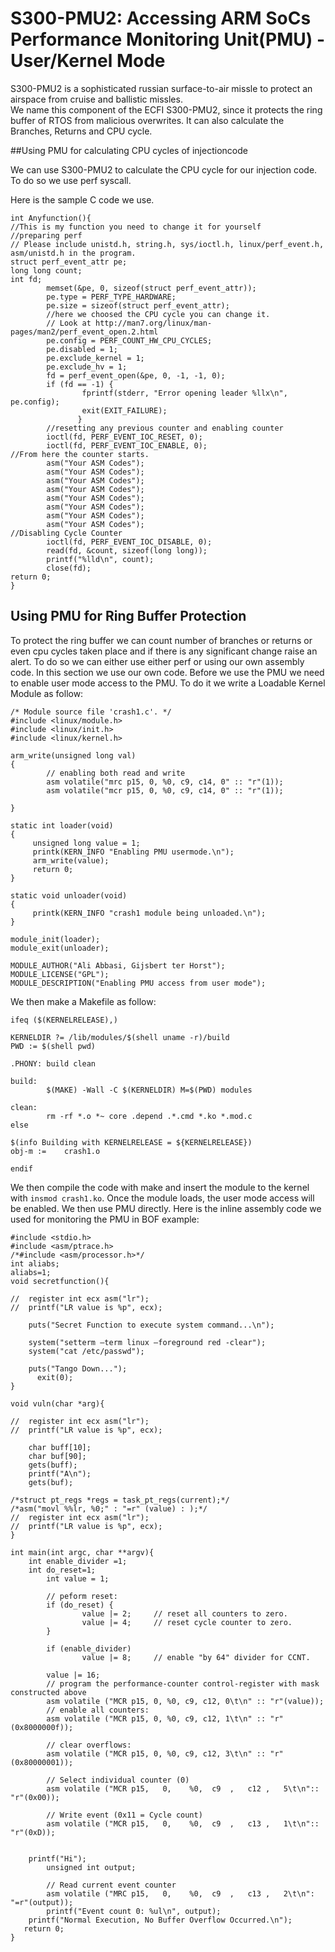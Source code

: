 # S300-PMU2: Accessing ARM SoCs Performance Monitoring Unit(PMU) - User/Kernel Mode

S300-PMU2 is a sophisticated russian surface-to-air missle to protect an airspace from cruise and ballistic missles.  
We name this component of the ECFI S300-PMU2, since it protects the ring buffer of RTOS from malicious overwrites. It can also calculate the Branches, Returns and CPU cycle.

##Using PMU for calculating CPU cycles of injectioncode

We can use S300-PMU2 to calculate the CPU cycle for our injection code. To do so we use perf syscall. 

Here is the sample C code we use. 
``` 
int Anyfunction(){
//This is my function you need to change it for yourself
//preparing perf
// Please include unistd.h, string.h, sys/ioctl.h, linux/perf_event.h, asm/unistd.h in the program.
struct perf_event_attr pe;
long long count;
int fd;
        memset(&pe, 0, sizeof(struct perf_event_attr));
        pe.type = PERF_TYPE_HARDWARE;
        pe.size = sizeof(struct perf_event_attr);
        //here we choosed the CPU cycle you can change it.
        // Look at http://man7.org/linux/man-pages/man2/perf_event_open.2.html
        pe.config = PERF_COUNT_HW_CPU_CYCLES;
        pe.disabled = 1;
        pe.exclude_kernel = 1;
        pe.exclude_hv = 1;
        fd = perf_event_open(&pe, 0, -1, -1, 0);
        if (fd == -1) {
                fprintf(stderr, "Error opening leader %llx\n", pe.config);
                exit(EXIT_FAILURE);
               }
        //resetting any previous counter and enabling counter
        ioctl(fd, PERF_EVENT_IOC_RESET, 0);
        ioctl(fd, PERF_EVENT_IOC_ENABLE, 0);
//From here the counter starts.
        asm("Your ASM Codes");
        asm("Your ASM Codes");
        asm("Your ASM Codes");
        asm("Your ASM Codes");
        asm("Your ASM Codes");
        asm("Your ASM Codes");
        asm("Your ASM Codes");
        asm("Your ASM Codes");
//Disabling Cycle Counter
        ioctl(fd, PERF_EVENT_IOC_DISABLE, 0);
        read(fd, &count, sizeof(long long));
        printf("%lld\n", count);
        close(fd);
return 0;
}

```
## Using PMU for Ring Buffer Protection
To protect the ring buffer we can count number of branches or returns or even cpu cycles taken place and if there is any significant change raise an alert. To do so we can either use either perf or using our own assembly code. In this section we use our own code.
Before we use the PMU we need to enable user mode access to the PMU. To do it we write a Loadable Kernel Module as follow:

``` 
/* Module source file 'crash1.c'. */
#include <linux/module.h>
#include <linux/init.h>
#include <linux/kernel.h>

arm_write(unsigned long val)
{
        // enabling both read and write
        asm volatile("mrc p15, 0, %0, c9, c14, 0" :: "r"(1));
        asm volatile("mcr p15, 0, %0, c9, c14, 0" :: "r"(1));

}

static int loader(void)
{
     unsigned long value = 1;
     printk(KERN_INFO "Enabling PMU usermode.\n");
     arm_write(value);
     return 0;
}

static void unloader(void)
{
     printk(KERN_INFO "crash1 module being unloaded.\n");
}

module_init(loader);
module_exit(unloader);

MODULE_AUTHOR("Ali Abbasi, Gijsbert ter Horst");
MODULE_LICENSE("GPL");
MODULE_DESCRIPTION("Enabling PMU access from user mode");
```

We then make a Makefile as follow:

``` 
ifeq ($(KERNELRELEASE),)

KERNELDIR ?= /lib/modules/$(shell uname -r)/build
PWD := $(shell pwd)

.PHONY: build clean

build:
        $(MAKE) -Wall -C $(KERNELDIR) M=$(PWD) modules

clean:
        rm -rf *.o *~ core .depend .*.cmd *.ko *.mod.c
else

$(info Building with KERNELRELEASE = ${KERNELRELEASE})
obj-m :=    crash1.o

endif
```

We then compile the code with make and insert the module to the kernel with `insmod crash1.ko`. Once the module loads, the user mode access will be enabled. We then use PMU directly. Here is the inline assembly code we used for monitoring the PMU in BOF example:

``` 
#include <stdio.h>
#include <asm/ptrace.h>
/*#include <asm/processor.h>*/
int aliabs;
aliabs=1;
void secretfunction(){

//	register int ecx asm("lr");
//	printf("LR value is %p", ecx);

	puts("Secret Function to execute system command...\n");

	system("setterm –term linux –foreground red -clear");
	system("cat /etc/passwd");

	puts("Tango Down...");
      exit(0);
}

void vuln(char *arg){

//	register int ecx asm("lr");
//	printf("LR value is %p", ecx);

	char buff[10];
	char buf[90];
	gets(buff);
	printf("A\n");
	gets(buf);

/*struct pt_regs *regs = task_pt_regs(current);*/
/*asm("movl %%lr, %0;" : "=r" (value) : );*/
//	register int ecx asm("lr");
//	printf("LR value is %p", ecx);
}

int main(int argc, char **argv){
	int enable_divider =1;
	int do_reset=1;
        int value = 1;

        // peform reset:
        if (do_reset) {
                value |= 2;     // reset all counters to zero.
                value |= 4;     // reset cycle counter to zero.
        }

        if (enable_divider)
                value |= 8;     // enable "by 64" divider for CCNT.

        value |= 16;
        // program the performance-counter control-register with mask constructed above
        asm volatile ("MCR p15, 0, %0, c9, c12, 0\t\n" :: "r"(value));
        // enable all counters:
        asm volatile ("MCR p15, 0, %0, c9, c12, 1\t\n" :: "r"(0x8000000f));

        // clear overflows:
        asm volatile ("MCR p15, 0, %0, c9, c12, 3\t\n" :: "r"(0x80000001));

        // Select individual counter (0)
        asm volatile ("MCR p15,   0,    %0,  c9  ,   c12 ,   5\t\n":: "r"(0x00));

        // Write event (0x11 = Cycle count)
        asm volatile ("MCR p15,   0,    %0,  c9  ,   c13 ,   1\t\n":: "r"(0xD));


	printf("Hi");
        unsigned int output;

        // Read current event counter
        asm volatile ("MRC p15,   0,    %0,  c9  ,   c13 ,   2\t\n": "=r"(output));
    	printf("Event count	0: %ul\n", output);
	printf("Normal Execution, No Buffer Overflow Occurred.\n");
   return 0;
}

```
